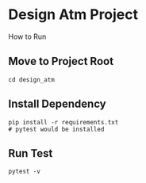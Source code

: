 # Design Atm Project #

How to Run

## Move to Project Root
```
cd design_atm
```

## Install Dependency
```
pip install -r requirements.txt
# pytest would be installed
```

## Run Test
```
pytest -v
```
